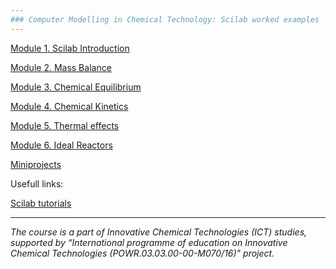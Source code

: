 ```yaml
---
### Computer Modelling in Chemical Technology: Scilab worked examples
---
```


[Module 1. Scilab Introduction](01/README.md)

[Module 2. Mass Balance](02/README.md)

[Module 3. Chemical Equilibrium](03/README.md)

[Module 4. Chemical Kinetics](04/README.md)

[Module 5. Thermal effects](05/README.md)

[Module 6. Ideal Reactors](06/README.md)


[Miniprojects](miniprojects/README.md)




Usefull links:

[Scilab tutorials](http://www.openeering.com/scilab_tutorials)



---


_The course is a part of Innovative Chemical Technologies (ICT) studies, supported by “International programme of education on Innovative Chemical Technologies (POWR.03.03.00-00-M070/16)" project._

